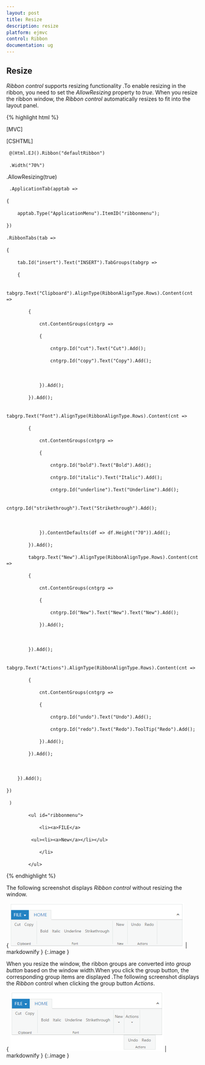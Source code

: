 ```yaml
---
layout: post
title: Resize
description: resize 
platform: ejmvc
control: Ribbon
documentation: ug
---
```


## Resize 

_Ribbon control_ supports resizing functionality .To enable resizing in the ribbon, you need to set the _AllowResizing_ property to _true_. When you resize the ribbon window, the _Ribbon control_ automatically resizes to fit into the layout panel. 



{% highlight html %}



[MVC]

[CSHTML]

     @(Html.EJ().Ribbon("defaultRibbon")

     .Width("70%")

.AllowResizing(true)

     .ApplicationTab(apptab =>

    {

        apptab.Type("ApplicationMenu").ItemID("ribbonmenu");

    })

    .RibbonTabs(tab =>

    {

        tab.Id("insert").Text("INSERT").TabGroups(tabgrp =>

        {

            tabgrp.Text("Clipboard").AlignType(RibbonAlignType.Rows).Content(cnt =>

            {

                cnt.ContentGroups(cntgrp =>

                {

                    cntgrp.Id("cut").Text("Cut").Add();

                    cntgrp.Id("copy").Text("Copy").Add();



                }).Add();

            }).Add();

            tabgrp.Text("Font").AlignType(RibbonAlignType.Rows).Content(cnt =>

            {

                cnt.ContentGroups(cntgrp =>

                {

                    cntgrp.Id("bold").Text("Bold").Add();

                    cntgrp.Id("italic").Text("Italic").Add();

                    cntgrp.Id("underline").Text("Underline").Add();

                    cntgrp.Id("strikethrough").Text("Strikethrough").Add();



                }).ContentDefaults(df => df.Height("70")).Add();

            }).Add();

            tabgrp.Text("New").AlignType(RibbonAlignType.Rows).Content(cnt =>

            {

                cnt.ContentGroups(cntgrp =>

                {

                    cntgrp.Id("New").Text("New").Text("New").Add();

                }).Add();



            }).Add();

            tabgrp.Text("Actions").AlignType(RibbonAlignType.Rows).Content(cnt =>

            {

                cnt.ContentGroups(cntgrp =>

                {

                    cntgrp.Id("undo").Text("Undo").Add();

                    cntgrp.Id("redo").Text("Redo").ToolTip("Redo").Add();

                }).Add();

            }).Add();



        }).Add();

    })

     )

            <ul id="ribbonmenu">

                <li><a>FILE</a>

             <ul><li><a>New</a></li></ul>

                </li>

            </ul>



{% endhighlight %}

The following screenshot displays _Ribbon control_ without resizing the window.

{ ![C:/Users/Giftline/Desktop/a.png](Resize_images/Resize_img1.png) | markdownify }
{:.image }


When you resize the window, the ribbon groups are converted  into _group button_ based on the window width.When you click the group button, the corresponding group items are displayed .The following screenshot displays the _Ribbon_ control when  clicking the group button _Actions_.



{ ![](Resize_images/Resize_img2.png) | markdownify }
{:.image }


